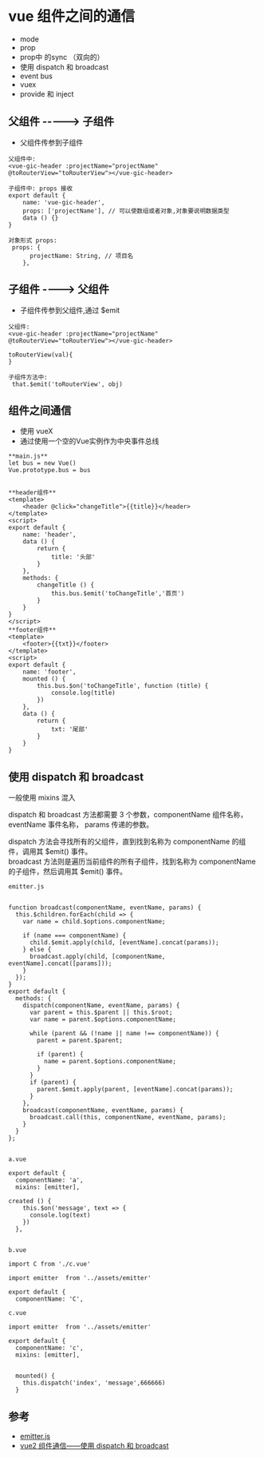 # vue 组件之间的通信

- mode
- prop
- prop中 的sync （双向的）
- 使用 dispatch 和 broadcast
- event bus
- vuex
- provide 和 inject 



## 父组件 -----> 子组件

- 父组件传参到子组件

```
父组件中:
<vue-gic-header :projectName="projectName"   @toRouterView="toRouterView"></vue-gic-header>

子组件中: props 接收
export default {
    name: 'vue-gic-header',
    props: ['projectName'], // 可以使数组或者对象,对象要说明数据类型
    data () {}
}

对象形式 props:
 props: {
      projectName: String, // 项目名
    },
```

## 子组件 ----> 父组件
- 子组件传参到父组件,通过 $emit
```
父组件:
<vue-gic-header :projectName="projectName"   @toRouterView="toRouterView"></vue-gic-header>

toRouterView(val){
}

子组件方法中:
 that.$emit('toRouterView', obj)
```

## 组件之间通信

- 使用 vueX
- 通过使用一个空的Vue实例作为中央事件总线
```
**main.js**
let bus = new Vue()
Vue.prototype.bus = bus


**header组件**
<template>
    <header @click="changeTitle">{{title}}</header>
</template>
<script>
export default {
    name: 'header',
    data () {
        return {
            title: '头部'
        }
    },
    methods: {
        changeTitle () {
            this.bus.$emit('toChangeTitle','首页')
        }
    }
}
</script>
**footer组件**
<template>
    <footer>{{txt}}</footer>
</template>
<script>
export default {
    name: 'footer',
    mounted () {
        this.bus.$on('toChangeTitle', function (title) {
            console.log(title)
        })
    },
    data () {
        return {
            txt: '尾部'
        }
    }
}
```


## 使用 dispatch 和 broadcast

 一般使用 mixins 混入

dispatch 和 broadcast 方法都需要 3 个参数，componentName 组件名称， eventName 事件名称， params 传递的参数。

dispatch 方法会寻找所有的父组件，直到找到名称为 componentName 的组件，调用其 $emit() 事件。  
broadcast 方法则是遍历当前组件的所有子组件，找到名称为 componentName 的子组件，然后调用其 $emit() 事件。

```
emitter.js


function broadcast(componentName, eventName, params) {
  this.$children.forEach(child => {
    var name = child.$options.componentName;

    if (name === componentName) {
      child.$emit.apply(child, [eventName].concat(params));
    } else {
      broadcast.apply(child, [componentName, eventName].concat([params]));
    }
  });
}
export default {
  methods: {
    dispatch(componentName, eventName, params) {
      var parent = this.$parent || this.$root;
      var name = parent.$options.componentName;

      while (parent && (!name || name !== componentName)) {
        parent = parent.$parent;

        if (parent) {
          name = parent.$options.componentName;
        }
      }
      if (parent) {
        parent.$emit.apply(parent, [eventName].concat(params));
      }
    },
    broadcast(componentName, eventName, params) {
      broadcast.call(this, componentName, eventName, params);
    }
  }
};


a.vue

export default {
  componentName: 'a',
  mixins: [emitter],

created () {
    this.$on('message', text => {
      console.log(text)
    })
  },


b.vue

import C from './c.vue'

import emitter  from '../assets/emitter'

export default {
  componentName: 'C',

c.vue

import emitter  from '../assets/emitter'

export default {
  componentName: 'c',
  mixins: [emitter],


  mounted() {
    this.dispatch('index', 'message',666666)
  }
```

## 参考
- [emitter.js](https://github.com/ElemeFE/element/blob/dev/src/mixins/emitter.js)
- [vue2 组件通信——使用 dispatch 和 broadcast](https://lz5z.com/vue2%E7%BB%84%E4%BB%B6%E9%80%9A%E4%BF%A1-%E4%BD%BF%E7%94%A8dispatch%E5%92%8Cbroadcast/)

